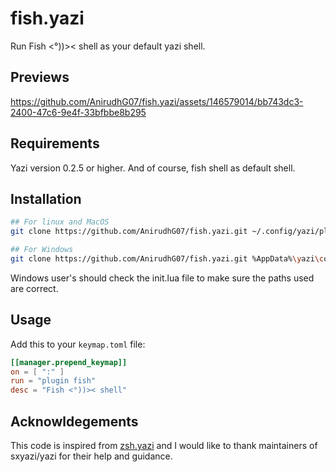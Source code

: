 # fish.yazi

Run Fish <°))>< shell as your default yazi shell.

## Previews


https://github.com/AnirudhG07/fish.yazi/assets/146579014/bb743dc3-2400-47c6-9e4f-33bfbbe8b295


## Requirements

Yazi version 0.2.5 or higher. And of course, fish shell as default shell.

## Installation

```bash
## For linux and MacOS
git clone https://github.com/AnirudhG07/fish.yazi.git ~/.config/yazi/plugins/fish.yazi

## For Windows
git clone https://github.com/AnirudhG07/fish.yazi.git %AppData%\yazi\config\plugins\fish.yazi
```

Windows user's should check the init.lua file to make sure the paths used are correct.

## Usage

Add this to your `keymap.toml` file:

```toml
[[manager.prepend_keymap]]
on = [ ":" ]
run = "plugin fish"
desc = "Fish <°))>< shell"
```

## Acknowldegements

This code is inspired from [zsh.yazi](https://github.com/AnirudhG07/zsh.yazi) and I would like to thank maintainers of sxyazi/yazi for their help and guidance.
